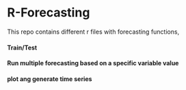 # R-Forecasting

This repo contains different  r files with forecasting functions, 
#### Train/Test
#### Run multiple forecasting based on a specific variable value
#### plot ang generate time series
